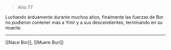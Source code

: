 > Año 77

Luchando árduamente durante muchos años, finalmente las fuerzas de Bor no pudieron contener más a Ymir y a sus descendientes, terminando en su muerte.

---

[[Nace Bor]], [[Muere Buri]]